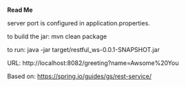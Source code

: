 **Read Me**

server port is configured in application.properties.

to build the jar:
    mvn clean package
    
to run:
    java -jar target/restful_ws-0.0.1-SNAPSHOT.jar

URL:
    http://localhost:8082/greeting?name=Awsome%20You

Based on:
    https://spring.io/guides/gs/rest-service/
